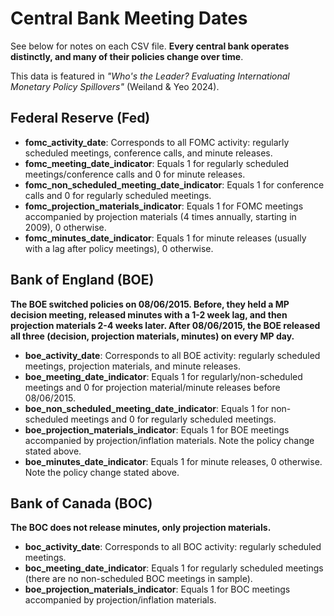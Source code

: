 # Central Bank Meeting Dates

See below for notes on each CSV file. **Every central bank operates distinctly, and many of their policies change over time**.

This data is featured in *"Who's the Leader? Evaluating International Monetary Policy Spillovers"* (Weiland & Yeo 2024).

## Federal Reserve (Fed)
- **fomc_activity_date**: Corresponds to all FOMC activity: regularly scheduled meetings, conference calls, and minute releases.
- **fomc_meeting_date_indicator**: Equals 1 for regularly scheduled meetings/conference calls and 0 for minute releases.
- **fomc_non_scheduled_meeting_date_indicator**: Equals 1 for conference calls and 0 for regularly scheduled meetings.
- **fomc_projection_materials_indicator**: Equals 1 for FOMC meetings accompanied by projection materials (4 times annually, starting in 2009), 0 otherwise.
- **fomc_minutes_date_indicator**: Equals 1 for minute releases (usually with a lag after policy meetings), 0 otherwise.

## Bank of England (BOE)
**The BOE switched policies on 08/06/2015. Before, they held a MP decision meeting, released minutes with a 1-2 week lag, and then projection materials 2-4 weeks later. After 08/06/2015, the BOE released all three (decision, projection materials, minutes) on every MP day.**
- **boe_activity_date**: Corresponds to all BOE activity: regularly scheduled meetings, projection materials, and minute releases.
- **boe_meeting_date_indicator**: Equals 1 for regularly/non-scheduled meetings and 0 for projection material/minute releases before 08/06/2015.
- **boe_non_scheduled_meeting_date_indicator**: Equals 1 for non-scheduled meetings and 0 for regularly scheduled meetings.
- **boe_projection_materials_indicator**: Equals 1 for BOE meetings accompanied by projection/inflation materials. Note the policy change stated above.
- **boe_minutes_date_indicator**: Equals 1 for minute releases, 0 otherwise. Note the policy change stated above.

## Bank of Canada (BOC)
**The BOC does not release minutes, only projection materials.**
- **boc_activity_date**: Corresponds to all BOC activity: regularly scheduled meetings.
- **boc_meeting_date_indicator**: Equals 1 for regularly scheduled meetings (there are no non-scheduled BOC meetings in sample).
- **boe_projection_materials_indicator**: Equals 1 for BOC meetings accompanied by projection/inflation materials.

